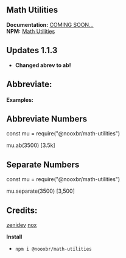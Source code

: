 ## Math Utilities


**Documentation:** [COMING SOON...]() <br>
**NPM:** [Math Utilities](https://www.npmjs.com/package/@nooxbr/math-utilities)


## Updates 1.1.3

- **Changed abrev to ab!**


## Abbreviate:

#### Examples:

## Abbreviate Numbers
const mu = require("@nooxbr/math-utilities")

mu.ab(3500) [3.5k]

## Separate Numbers
const mu = require("@nooxbr/math-utilities")

mu.separate(3500) [3,500]


## Credits:
[zenidev](https://www.npmjs.com/~zenidev)
[nox](https://www.npmjs.com/~nooxbr)


**Install**
- `npm i @nooxbr/math-utilities`